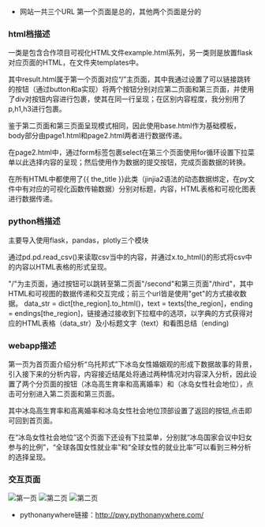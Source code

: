 * 网站一共三个URL  第一个页面是总的，其他两个页面是分的
###  html档描述
一类是包含合作项目可视化HTML文件example.html系列，另一类则是放置flask对应页面的HTML，在文件夹templates中。

其中result.html属于第一个页面对应“/”主页面，其中我通过设置了可以链接跳转的按钮（通过button和a实现）将两个按钮分别对应第二页面和第三页面，并使用了div对按钮内容进行包裹，使其在同一行呈现；在区别内容程度，我分别用了p,h1,h3进行包裹。

鉴于第二页面和第三页面呈现模式相同，因此使用base.html作为基础模板，body部分由page1.html和page2.html两者进行数据传递。

在page2.html中，通过form标签包裹select在第三个页面使用for循环设置下拉菜单以此选择内容的呈现；然后使用作为数据的提交按钮，完成页面数据的转换。

在所有HTML中都使用了{{ the_title }}此类（jinjia2语法的动态数据绑定，在py文件中有对应的可视化函数传输数据）分别对标题，内容，HTML表格和可视化图表进行数据传递。

###  python档描述
主要导入使用flask，pandas，plotly三个模块

通过pd.pd.read_csv()来读取csv当中的内容，并通过x.to_html()的形式将csv中的内容以HTML表格的形式呈现。

"/"为主页面，通过按钮可以跳转至第二页面"/second"和第三页面"/third"，其中HTML和可视图的数据传递和交互完成；前三个url皆是使用"get"的方式接收数据。
data_str = dict[the_region].to_html()，text = texts[the_region]，ending = endings[the_region]，链接通过接收到下拉框中的选项，以字典的方式获得对应的HTML表格（data_str）及小标题文字（text）和看图总结（ending)

###  webapp描述
第一页为首页面介绍分析“乌托邦式”下冰岛女性婚姻观的形成下数据故事的背景，引入接下来的分析内容，内容接近结尾处将通过两种情况对内容深入分析，因此设置了两个分页面的按钮（冰岛高生育率和高离婚率）和（冰岛女性社会地位），点击可分别进入第二页面和第三页面。

其中冰岛高生育率和高离婚率和冰岛女性社会地位顶部设置了返回的按钮,点击即可回到首页面。

在“冰岛女性社会地位”这个页面下还设有下拉菜单，分别就“冰岛国家会议中妇女参与的比例”，“全球各国女性就业率”和“全球女性的就业比率”可以看到三种分析的选择呈现。


###  交互页面
![第一页](https://images.gitee.com/uploads/images/2020/0106/000859_2544560a_2229424.png)
![第二页](https://images.gitee.com/uploads/images/2020/0106/001028_d87ec5c8_2229424.png)
![第二页](https://images.gitee.com/uploads/images/2020/0106/004819_75784f07_2229424.png)

* pythonanywhere链接：http://pwy.pythonanywhere.com/
